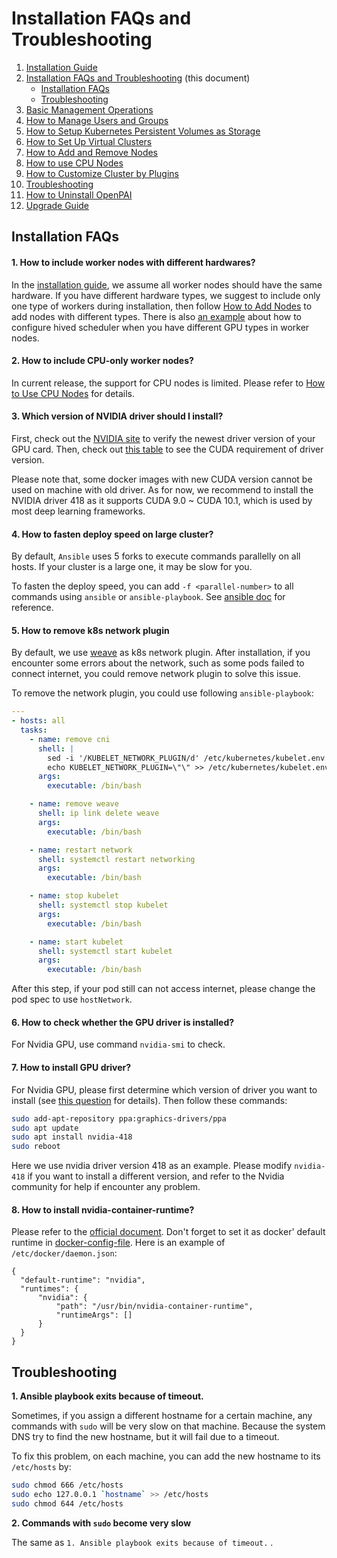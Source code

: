 # Installation FAQs and Troubleshooting

1. [Installation Guide](./installation-guide.md)
2. [Installation FAQs and Troubleshooting](./installation-faqs-and-troubleshooting.md) (this document)
    - [Installation FAQs](#installation-faqs)
    - [Troubleshooting](#troubleshooting)
3. [Basic Management Operations](./basic-management-operations.md)
4. [How to Manage Users and Groups](./how-to-manage-users-and-groups.md)
5. [How to Setup Kubernetes Persistent Volumes as Storage](./how-to-set-up-pv-storage.md)
6. [How to Set Up Virtual Clusters](./how-to-set-up-virtual-clusters.md)
7. [How to Add and Remove Nodes](./how-to-add-and-remove-nodes.md)
8. [How to use CPU Nodes](./how-to-use-cpu-nodes.md)
9. [How to Customize Cluster by Plugins](./how-to-customize-cluster-by-plugins.md)
10. [Troubleshooting](./troubleshooting.md)
11. [How to Uninstall OpenPAI](./how-to-uninstall-openpai.md)
12. [Upgrade Guide](./upgrade-guide.md)

## Installation FAQs

#### 1. How to include worker nodes with different hardwares?

In the [installation guide](./installation-guide.md), we assume all worker nodes should have the same hardware. If you have different hardware types, we suggest to include only one type of workers during installation, then follow [How to Add Nodes](./how-to-add-and-remove-nodes.md#how-to-add-nodes) to add nodes with different types. There is also [an example](./how-to-set-up-virtual-clusters.md#different-hardwares-in-worker-nodes) about how to configure hived scheduler when you have different GPU types in worker nodes.

#### 2. How to include CPU-only worker nodes?

In current release, the support for CPU nodes is limited. Please refer to [How to Use CPU Nodes](./how-to-use-cpu-nodes.md) for details.

#### 3. Which version of NVIDIA driver should I install?

First, check out the [NVIDIA site](https://www.nvidia.com/Download/index.aspx) to verify the newest driver version of your GPU card. Then, check out [this table](https://docs.nvidia.com/deploy/cuda-compatibility/index.html#binary-compatibility__table-toolkit-driver) to see the CUDA requirement of driver version.

Please note that, some docker images with new CUDA version cannot be used on machine with old driver. As for now, we recommend to install the NVIDIA driver 418 as it supports CUDA 9.0 \~ CUDA 10.1, which is used by most deep learning frameworks.

#### 4. How to fasten deploy speed on large cluster?

By default, `Ansible` uses 5 forks to execute commands parallelly on all hosts. If your cluster is a large one, it may be slow for you.

To fasten the deploy speed, you can add `-f <parallel-number>` to all commands using `ansible` or `ansible-playbook`. See [ansible doc](https://docs.ansible.com/ansible/latest/cli/ansible.html#cmdoption-ansible-f) for reference.

#### 5. How to remove k8s network plugin

By default, we use [weave](https://github.com/weaveworks/weave) as k8s network plugin. After installation, if you encounter some errors about the network, such as some pods failed to connect internet, you could remove network plugin to solve this issue.

To remove the network plugin, you could use following `ansible-playbook`:
```yaml
---
- hosts: all
  tasks:
    - name: remove cni
      shell: |
        sed -i '/KUBELET_NETWORK_PLUGIN/d' /etc/kubernetes/kubelet.env
        echo KUBELET_NETWORK_PLUGIN=\"\" >> /etc/kubernetes/kubelet.env
      args:
        executable: /bin/bash

    - name: remove weave
      shell: ip link delete weave
      args:
        executable: /bin/bash

    - name: restart network
      shell: systemctl restart networking
      args:
        executable: /bin/bash

    - name: stop kubelet
      shell: systemctl stop kubelet
      args:
        executable: /bin/bash

    - name: start kubelet
      shell: systemctl start kubelet
      args:
        executable: /bin/bash
```

After this step, if your pod still can not access internet, please change the pod spec to use `hostNetwork`.

#### 6. How to check whether the GPU driver is installed?

For Nvidia GPU, use command `nvidia-smi` to check.

#### 7. How to install GPU driver?

For Nvidia GPU, please first determine which version of driver you want to install (see [this question](#3-which-version-of-nvidia-driver-should-i-install) for details). Then follow these commands:

```bash
sudo add-apt-repository ppa:graphics-drivers/ppa
sudo apt update
sudo apt install nvidia-418
sudo reboot
```

Here we use nvidia driver version 418 as an example. Please modify `nvidia-418` if you want to install a different version, and refer to the Nvidia community for help if encounter any problem.

#### 8. How to install nvidia-container-runtime?

Please refer to the [official document](https://github.com/NVIDIA/nvidia-container-runtime#installation). Don't forget to set it as docker' default runtime in [docker-config-file](https://docs.docker.com/config/daemon/#configure-the-docker-daemon). Here is an example of `/etc/docker/daemon.json`:

```
{
  "default-runtime": "nvidia",
  "runtimes": {
      "nvidia": {
          "path": "/usr/bin/nvidia-container-runtime",
          "runtimeArgs": []
      }
  }
}
```

## Troubleshooting

**1. Ansible playbook exits because of timeout.**

Sometimes, if you assign a different hostname for a certain machine, any commands with `sudo` will be very slow on that machine. Because  the system DNS try to find the new hostname, but it will fail due to a timeout.

To fix this problem, on each machine, you can add the new hostname to its `/etc/hosts` by:

```bash
sudo chmod 666 /etc/hosts
sudo echo 127.0.0.1 `hostname` >> /etc/hosts
sudo chmod 644 /etc/hosts
```

**2. Commands with `sudo` become very slow**

The same as `1. Ansible playbook exits because of timeout.` .